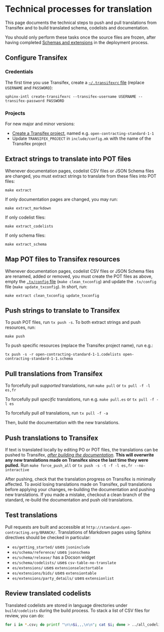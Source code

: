 # Technical processes for translation

This page documents the technical steps to push and pull translations from Transifex and to build translated schema, codelists and documentation.

You should only perform these tasks once the source files are frozen, after having completed [Schemas and extensions](../../technical/deployment#schemas-and-extensions) in the deployment process.

## Configure Transifex

### Credentials

The first time you use Transifex, create a [`~/.transifexrc` file](https://docs.transifex.com/client/client-configuration#~/-transifexrc) (replace `USERNAME` and `PASSWORD`):

```shell
sphinx-intl create-transifexrc --transifex-username USERNAME --transifex-password PASSWORD
```

### Projects

For new major and minor versions:

* [Create a Transifex project](https://www.transifex.com/OpenDataServices/), named e.g. `open-contracting-standard-1-1`
* Update `TRANSIFEX_PROJECT` in `include/config.mk` with the name of the Transifex project

## Extract strings to translate into POT files

Whenever documentation pages, codelist CSV files or JSON Schema files are changed, you must extract strings to translate from these files into POT files:

```shell
make extract
```

If only documentation pages are changed, you may run:

```shell
make extract_markdown
```

If only codelist files:

```shell
make extract_codelists
```

If only schema files:

```shell
make extract_schema
```

## Map POT files to Transifex resources

Whenever documentation pages, codelist CSV files or JSON Schema files are renamed, added or removed, you must create the POT files as above, empty the [`.tx/config` file](https://docs.transifex.com/client/client-configuration#-tx/config) (`make clean_txconfig`) and update the `.tx/config` file (`make update_txconfig`). In short, run:

```shell
make extract clean_txconfig update_txconfig
```

## Push strings to translate to Transifex

To push POT files, run `tx push -s`. To both extract strings and push resources, run:

```shell
make push
```

To push specific resources (replace the Transifex project name), run e.g.:

```shell
tx push -s -r open-contracting-standard-1-1.codelists open-contracting-standard-1-1.schema
```

## Pull translations from Transifex

To forcefully pull *supported* translations, run `make pull` or `tx pull -f -l es,fr`

To forcefully pull *specific* translations, run e.g. `make pull.es` or `tx pull -f -l es`

To forcefully pull *all* translations, run `tx pull -f -a`

Then, build the documentation with the new translations.

## Push translations to Transifex

If text is translated locally by editing PO or POT files, the translations can be pushed to Transifex, [*after building the documentation*](../../technical/build). **This will overwrite any new translations made on Transifex since the last time they were pulled.** Run `make force_push_all` or `tx push -s -t -f -l es,fr --no-interactive`

After pushing, check that the translation progress on Transifex is minimally affected. To avoid losing translations made on Transifex, pull translations before applying your changes, re-building the documentation and pushing new translations. If you made a mistake, checkout a clean branch of the standard, re-build the documentation and push old translations.

## Test translations

Pull requests are built and accessible at `http://standard.open-contracting.org/BRANCH/`. Translations of Markdown pages using Sphinx directives should be checked in particular:

* `es/getting_started/` uses `jsoninclude`
* `es/schema/reference/` uses `jsonschema`
* `es/schema/release/` has a Docson widget
* `es/schema/codelists/` uses `csv-table-no-translate`
* `es/extensions/` uses `extensionselectortable`
* `es/extensions/bids/` uses `extensiontable`
* `es/extensions/party_details/` uses `extensionlist`

## Review translated codelists

Translated codelists are stored in language directories under `build/codelists` during the build process. To stack a list of CSV files for review, you can do:

```bash
for i in *.csv; do printf "\n\n$i,,,\n\n"; cat $i; done > ../all_codelists.csv
```
